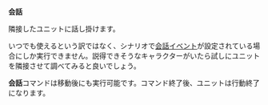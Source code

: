 **会話**

隣接したユニットに話し掛けます。

いつでも使えるという訳ではなく、シナリオで[会話イベント](会話イベント)が設定されている場合にしか実行できません。説得できそうなキャラクターがいたら試しにユニットを隣接させて調べてみると良いでしょう。

**会話**コマンドは移動後にも実行可能です。コマンド終了後、ユニットは行動終了になります。
